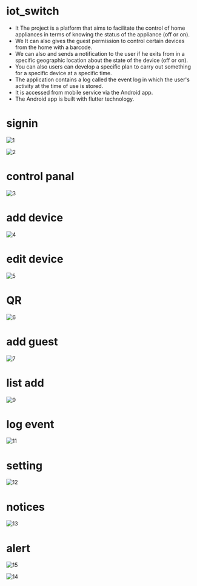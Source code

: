 # iot_switch
- It The project is a platform that aims to facilitate the control of home appliances in 
  terms of knowing the status of the appliance (off or on). 
- We It can also gives the guest permission to control certain devices from the home 
  with a barcode.
- We can also and sends a notification to the user if he exits from in a specific 
  geographic location about the state of the device (off or on).
- You can also users can develop a specific plan to carry out something for a specific 
  device at a specific time.
- The application contains a log called the event log in which the user's activity at the 
  time of use is stored.
- It is accessed from mobile service via the Android app.
- The Android app is built with flutter technology.

# signin
![1](https://user-images.githubusercontent.com/42301187/209860443-92c143af-259a-4886-8dc1-1f04e232a78f.png)

![2](https://user-images.githubusercontent.com/42301187/209860462-8e40b31a-aa33-4d39-b5ca-3ea97bc3473c.png)

# control panal
![3](https://user-images.githubusercontent.com/42301187/209860475-d2d9bb23-733e-43e3-8a42-da0e9e3a1bec.png)

# add device
![4](https://user-images.githubusercontent.com/42301187/209860489-0b2fd6c4-88ee-4639-8ed6-7e856dd384f1.png)

# edit device 
![5](https://user-images.githubusercontent.com/42301187/209860500-cf3abaa5-db32-4728-b1d1-3b93eb62ef92.png)

# QR
![6](https://user-images.githubusercontent.com/42301187/209860504-ac8ede46-1dfa-490c-9e0d-c631b5f17fc3.png)

# add guest
![7](https://user-images.githubusercontent.com/42301187/209860508-d0a06285-5515-4dcc-8eb2-7fe3ebb8c2cd.png)

# list add
![9](https://user-images.githubusercontent.com/42301187/209860514-334e8ef0-6d3f-44e6-916a-1dfa5b0dc0c3.png)

# log event
![11](https://user-images.githubusercontent.com/42301187/209860517-518e9e33-9455-4395-89fc-1288beefcaf6.png)

# setting 
![12](https://user-images.githubusercontent.com/42301187/209860525-112b4a74-ca31-4a09-bae9-816018033712.png)

# notices 
![13](https://user-images.githubusercontent.com/42301187/209860536-4688f2f7-2713-4bc6-b088-9eb6b1cf4575.png)

# alert
![15](https://user-images.githubusercontent.com/42301187/209860437-9d7e0775-f464-4bce-aaff-a78c65532cb1.png)

![14](https://user-images.githubusercontent.com/42301187/209860541-6b7f698e-d8f5-49d2-8dca-e8e5f181c8d6.png)
